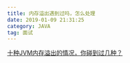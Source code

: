 ```yaml
---
title: 内存溢出遇到过吗，怎么处理
date: 2019-01-09 21:31:25
category: JAVA
tag: 面试
---
```


[十种JVM内存溢出的情况，你碰到过几种？](https://segmentfault.com/a/1190000017226359)